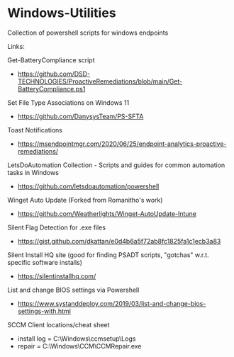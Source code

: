 # Windows-Utilities
Collection of powershell scripts for windows endpoints

Links:

Get-BatteryCompliance script

- https://github.com/DSD-TECHNOLOGIES/ProactiveRemediations/blob/main/Get-BatteryCompliance.ps1

Set File Type Associations on Windows 11

- https://github.com/DanysysTeam/PS-SFTA

Toast Notifications

- https://msendpointmgr.com/2020/06/25/endpoint-analytics-proactive-remediations/

LetsDoAutomation Collection - Scripts and guides for common automation tasks in Windows

- https://github.com/letsdoautomation/powershell

Winget Auto Update (Forked from Romanitho's work)
- https://github.com/Weatherlights/Winget-AutoUpdate-Intune

Silent Flag Detection for .exe files
- https://gist.github.com/dkattan/e0d4b6a5f72ab8fc1825fa1c1ecb3a83

Silent Install HQ site (good for finding PSADT scripts, "gotchas" w.r.t. specific software installs)
- https://silentinstallhq.com/

List and change BIOS settings via Powershell
- https://www.systanddeploy.com/2019/03/list-and-change-bios-settings-with.html


SCCM Client locations/cheat sheet
- install log = C:\Windows\ccmsetup\Logs
- repair = C:\Windows\CCM\CCMRepair.exe
